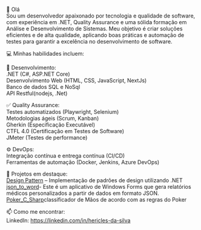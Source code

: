 👋 Olá  
Sou um desenvolvedor apaixonado por tecnologia e qualidade de software, com experiência em .NET, Quality Assurance e uma sólida formação em Análise e Desenvolvimento de Sistemas. Meu objetivo é criar soluções eficientes e de alta qualidade, aplicando boas práticas e automação de testes para garantir a excelência no desenvolvimento de software.

💻 Minhas habilidades incluem:  

🔧 Desenvolvimento:     
.NET (C#, ASP.NET Core)   
Desenvolvimento Web (HTML, CSS, JavaScript, NextJs)   
Banco de dados SQL e NoSql   
API Restful(nodejs, .Net)   

✅ Quality Assurance:  
Testes automatizados (Playwright, Selenium)  
Metodologias ágeis (Scrum, Kanban)  
Gherkin (Especificação Executável)  
CTFL 4.0 (Certificação em Testes de Software)  
JMeter (Testes de performance)  

⚙️ DevOps:  
Integração contínua e entrega contínua (CI/CD)  
Ferramentas de automação (Docker, Jenkins, Azure DevOps)  

🚀 Projetos em destaque:  
[Design Pattern](https://github.com/IamDev01/Design_Pattern) – Implementação de padrões de design utilizando .NET  
[json_to_word](https://github.com/IamDev01/json_to_word)- Este é um aplicativo de Windows Forms que gera relatórios médicos personalizados a partir de dados em formato JSON.
[Poker_C_Sharp](https://github.com/IamDev01/Poker_C_Sharp)classificador de Mãos de acordo com as regras do Poker


📫 Como me encontrar:  
LinkedIn: https://linkedin.com/in/hericles-da-silva

